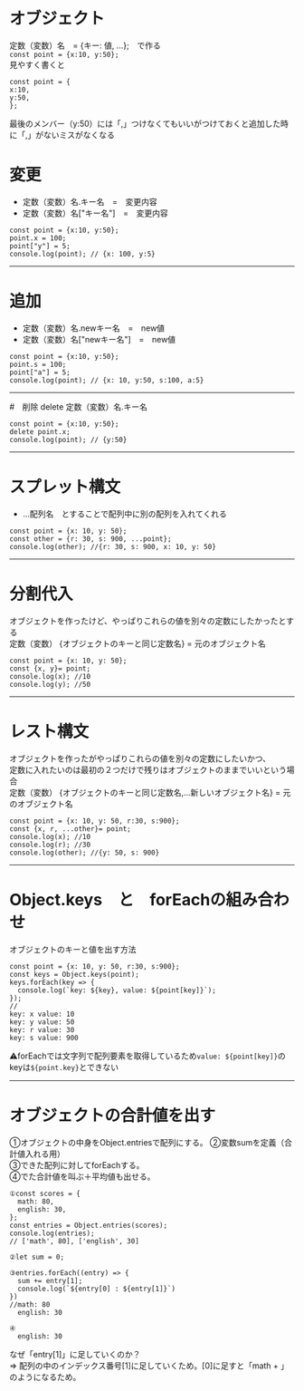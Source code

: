 # オブジェクト
定数（変数）名　= {キー: 値, ...};　で作る   
`const point = {x:10, y:50};`   
見やすく書くと
~~~
const point = {
x:10, 
y:50,
};
~~~
最後のメンバー（y:50）には「,」つけなくてもいいがつけておくと追加した時に「,」がないミスがなくなる

# 変更
- 定数（変数）名.キー名　=　変更内容
- 定数（変数）名["キー名"]　=　変更内容
~~~
const point = {x:10, y:50};
point.x = 100;
point["y"] = 5;
console.log(point); // {x: 100, y:5}
~~~
***

# 追加
- 定数（変数）名.newキー名　=　new値
- 定数（変数）名["newキー名"]　=　new値
~~~
const point = {x:10, y:50};
point.s = 100;
point["a"] = 5;
console.log(point); // {x: 10, y:50, s:100, a:5}
~~~
***

#　削除
delete 定数（変数）名.キー名
~~~
const point = {x:10, y:50};
delete point.x;
console.log(point); // {y:50}
~~~
***

# スプレット構文
- ...配列名　とすることで配列中に別の配列を入れてくれる
~~~
const point = {x: 10, y: 50};
const other = {r: 30, s: 900, ...point};
console.log(other); //{r: 30, s: 900, x: 10, y: 50}
~~~
***

# 分割代入
オブジェクトを作ったけど、やっぱりこれらの値を別々の定数にしたかったとする   
定数（変数） {オブジェクトのキーと同じ定数名} = 元のオブジェクト名
~~~
const point = {x: 10, y: 50};
const {x, y}= point;
console.log(x); //10
console.log(y); //50
~~~
***

# レスト構文
オブジェクトを作ったがやっぱりこれらの値を別々の定数にしたいかつ、   
定数に入れたいのは最初の２つだけで残りはオブジェクトのままでいいという場合   
定数（変数） {オブジェクトのキーと同じ定数名,...新しいオブジェクト名} = 元のオブジェクト名
~~~
const point = {x: 10, y: 50, r:30, s:900};
const {x, r, ...other}= point;
console.log(x); //10
console.log(r); //30
console.log(other); //{y: 50, s: 900}
~~~
***

# Object.keys　と　forEachの組み合わせ
オブジェクトのキーと値を出す方法
~~~
const point = {x: 10, y: 50, r:30, s:900};
const keys = Object.keys(point);
keys.forEach(key => {
  console.log(`key: ${key}, value: ${point[key]}`);
});
//
key: x value: 10
key: y value: 50
key: r value: 30
key: s value: 900
~~~
⚠️forEachでは文字列で配列要素を取得しているため`value: ${point[key]}`のkeyは`${point.key}`とできない
***

# オブジェクトの合計値を出す
①オブジェクトの中身をObject.entriesで配列にする。 
②変数sumを定義（合計値入れる用）    
③できた配列に対してforEachする。    
④でた合計値を叫ぶ＋平均値も出せる。
~~~
①const scores = {
  math: 80,
  english: 30,
};
const entries = Object.entries(scores);
console.log(entries);
// ['math', 80], ['english', 30]

②let sum = 0;

③entries.forEach((entry) => {
  sum += entry[1];
  console.log(`${entry[0] : ${entry[1]}`)
})
//math: 80
  english: 30
  
④
  english: 30
~~~
なぜ「entry[1]」に足していくのか？   
=> 配列の中のインデックス番号[1]に足していくため。[0]に足すと「math + 」のようになるため。   
